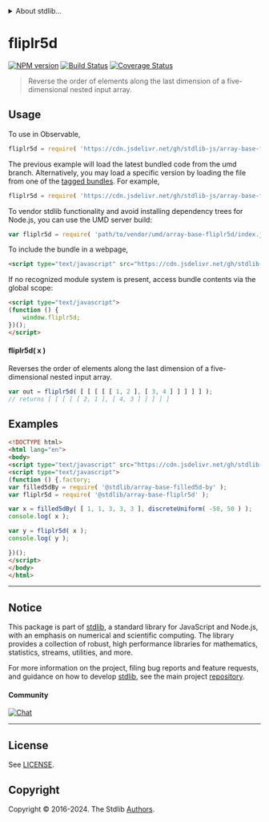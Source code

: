 <!--

@license Apache-2.0

Copyright (c) 2023 The Stdlib Authors.

Licensed under the Apache License, Version 2.0 (the "License");
you may not use this file except in compliance with the License.
You may obtain a copy of the License at

   http://www.apache.org/licenses/LICENSE-2.0

Unless required by applicable law or agreed to in writing, software
distributed under the License is distributed on an "AS IS" BASIS,
WITHOUT WARRANTIES OR CONDITIONS OF ANY KIND, either express or implied.
See the License for the specific language governing permissions and
limitations under the License.

-->


<details>
  <summary>
    About stdlib...
  </summary>
  <p>We believe in a future in which the web is a preferred environment for numerical computation. To help realize this future, we've built stdlib. stdlib is a standard library, with an emphasis on numerical and scientific computation, written in JavaScript (and C) for execution in browsers and in Node.js.</p>
  <p>The library is fully decomposable, being architected in such a way that you can swap out and mix and match APIs and functionality to cater to your exact preferences and use cases.</p>
  <p>When you use stdlib, you can be absolutely certain that you are using the most thorough, rigorous, well-written, studied, documented, tested, measured, and high-quality code out there.</p>
  <p>To join us in bringing numerical computing to the web, get started by checking us out on <a href="https://github.com/stdlib-js/stdlib">GitHub</a>, and please consider <a href="https://opencollective.com/stdlib">financially supporting stdlib</a>. We greatly appreciate your continued support!</p>
</details>

# fliplr5d

[![NPM version][npm-image]][npm-url] [![Build Status][test-image]][test-url] [![Coverage Status][coverage-image]][coverage-url] <!-- [![dependencies][dependencies-image]][dependencies-url] -->

> Reverse the order of elements along the last dimension of a five-dimensional nested input array.

<!-- Section to include introductory text. Make sure to keep an empty line after the intro `section` element and another before the `/section` close. -->

<section class="intro">

</section>

<!-- /.intro -->

<!-- Package usage documentation. -->



<section class="usage">

## Usage

To use in Observable,

```javascript
fliplr5d = require( 'https://cdn.jsdelivr.net/gh/stdlib-js/array-base-fliplr5d@umd/browser.js' )
```
The previous example will load the latest bundled code from the umd branch. Alternatively, you may load a specific version by loading the file from one of the [tagged bundles](https://github.com/stdlib-js/array-base-fliplr5d/tags). For example,

```javascript
fliplr5d = require( 'https://cdn.jsdelivr.net/gh/stdlib-js/array-base-fliplr5d@v0.2.0-umd/browser.js' )
```

To vendor stdlib functionality and avoid installing dependency trees for Node.js, you can use the UMD server build:

```javascript
var fliplr5d = require( 'path/to/vendor/umd/array-base-fliplr5d/index.js' )
```

To include the bundle in a webpage,

```html
<script type="text/javascript" src="https://cdn.jsdelivr.net/gh/stdlib-js/array-base-fliplr5d@umd/browser.js"></script>
```

If no recognized module system is present, access bundle contents via the global scope:

```html
<script type="text/javascript">
(function () {
    window.fliplr5d;
})();
</script>
```

#### fliplr5d( x )

Reverses the order of elements along the last dimension of a five-dimensional nested input array.

```javascript
var out = fliplr5d( [ [ [ [ [ 1, 2 ], [ 3, 4 ] ] ] ] ] );
// returns [ [ [ [ [ 2, 1 ], [ 4, 3 ] ] ] ] ]
```

</section>

<!-- /.usage -->

<!-- Package usage notes. Make sure to keep an empty line after the `section` element and another before the `/section` close. -->

<section class="notes">

</section>

<!-- /.notes -->

<!-- Package usage examples. -->

<section class="examples">

## Examples

<!-- eslint no-undef: "error" -->

```html
<!DOCTYPE html>
<html lang="en">
<body>
<script type="text/javascript" src="https://cdn.jsdelivr.net/gh/stdlib-js/random-base-discrete-uniform@umd/browser.js"></script>
<script type="text/javascript">
(function () {.factory;
var filled5dBy = require( '@stdlib/array-base-filled5d-by' );
var fliplr5d = require( '@stdlib/array-base-fliplr5d' );

var x = filled5dBy( [ 1, 1, 3, 3, 3 ], discreteUniform( -50, 50 ) );
console.log( x );

var y = fliplr5d( x );
console.log( y );

})();
</script>
</body>
</html>
```

</section>

<!-- /.examples -->

<!-- Section to include cited references. If references are included, add a horizontal rule *before* the section. Make sure to keep an empty line after the `section` element and another before the `/section` close. -->

<section class="references">

</section>

<!-- /.references -->

<!-- Section for related `stdlib` packages. Do not manually edit this section, as it is automatically populated. -->

<section class="related">

</section>

<!-- /.related -->

<!-- Section for all links. Make sure to keep an empty line after the `section` element and another before the `/section` close. -->


<section class="main-repo" >

* * *

## Notice

This package is part of [stdlib][stdlib], a standard library for JavaScript and Node.js, with an emphasis on numerical and scientific computing. The library provides a collection of robust, high performance libraries for mathematics, statistics, streams, utilities, and more.

For more information on the project, filing bug reports and feature requests, and guidance on how to develop [stdlib][stdlib], see the main project [repository][stdlib].

#### Community

[![Chat][chat-image]][chat-url]

---

## License

See [LICENSE][stdlib-license].


## Copyright

Copyright &copy; 2016-2024. The Stdlib [Authors][stdlib-authors].

</section>

<!-- /.stdlib -->

<!-- Section for all links. Make sure to keep an empty line after the `section` element and another before the `/section` close. -->

<section class="links">

[npm-image]: http://img.shields.io/npm/v/@stdlib/array-base-fliplr5d.svg
[npm-url]: https://npmjs.org/package/@stdlib/array-base-fliplr5d

[test-image]: https://github.com/stdlib-js/array-base-fliplr5d/actions/workflows/test.yml/badge.svg?branch=v0.2.0
[test-url]: https://github.com/stdlib-js/array-base-fliplr5d/actions/workflows/test.yml?query=branch:v0.2.0

[coverage-image]: https://img.shields.io/codecov/c/github/stdlib-js/array-base-fliplr5d/main.svg
[coverage-url]: https://codecov.io/github/stdlib-js/array-base-fliplr5d?branch=main

<!--

[dependencies-image]: https://img.shields.io/david/stdlib-js/array-base-fliplr5d.svg
[dependencies-url]: https://david-dm.org/stdlib-js/array-base-fliplr5d/main

-->

[chat-image]: https://img.shields.io/gitter/room/stdlib-js/stdlib.svg
[chat-url]: https://app.gitter.im/#/room/#stdlib-js_stdlib:gitter.im

[stdlib]: https://github.com/stdlib-js/stdlib

[stdlib-authors]: https://github.com/stdlib-js/stdlib/graphs/contributors

[umd]: https://github.com/umdjs/umd
[es-module]: https://developer.mozilla.org/en-US/docs/Web/JavaScript/Guide/Modules

[deno-url]: https://github.com/stdlib-js/array-base-fliplr5d/tree/deno
[deno-readme]: https://github.com/stdlib-js/array-base-fliplr5d/blob/deno/README.md
[umd-url]: https://github.com/stdlib-js/array-base-fliplr5d/tree/umd
[umd-readme]: https://github.com/stdlib-js/array-base-fliplr5d/blob/umd/README.md
[esm-url]: https://github.com/stdlib-js/array-base-fliplr5d/tree/esm
[esm-readme]: https://github.com/stdlib-js/array-base-fliplr5d/blob/esm/README.md
[branches-url]: https://github.com/stdlib-js/array-base-fliplr5d/blob/main/branches.md

[stdlib-license]: https://raw.githubusercontent.com/stdlib-js/array-base-fliplr5d/main/LICENSE

</section>

<!-- /.links -->
